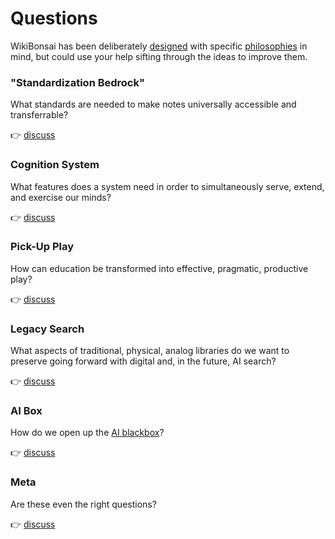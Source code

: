 # Questions

WikiBonsai has been deliberately [designed][wibomd-doc-design] with specific [philosophies][wibomd-doc-philosophy] in mind, but could use your help sifting through the ideas to improve them.

### "Standardization Bedrock"

What standards are needed to make notes universally accessible and transferrable?

👉 [discuss][wibomd-disc-1]

### Cognition System

What features does a system need in order to simultaneously serve, extend, and exercise our minds?

👉 [discuss][wibomd-disc-2]

### Pick-Up Play

How can education be transformed into effective, pragmatic, productive play?

👉 [discuss][wibomd-disc-3]

### Legacy Search

What aspects of traditional, physical, analog libraries do we want to preserve going forward with digital and, in the future, AI search?

👉 [discuss][wibomd-disc-4]

### AI Box

How do we open up the [AI blackbox][techtarget-ai-blackbox]?

👉 [discuss][wibomd-disc-5]

### Meta

Are these even the right questions?

👉 [discuss][wibomd-disc-6]


[techtarget-ai-blackbox]: <https://www.techtarget.com/whatis/definition/black-box-AI>

[wibomd-disc-1]: <https://github.com/wikibonsai/wikibonsai/discussions/1>
[wibomd-disc-2]: <https://github.com/wikibonsai/wikibonsai/discussions/2>
[wibomd-disc-3]: <https://github.com/wikibonsai/wikibonsai/discussions/3>
[wibomd-disc-4]: <https://github.com/wikibonsai/wikibonsai/discussions/4>
[wibomd-disc-5]: <https://github.com/wikibonsai/wikibonsai/discussions/5>
[wibomd-disc-6]: <https://github.com/wikibonsai/wikibonsai/discussions/6>

[wibomd-doc-design]: <https://github.com/wikibonsai/wikibonsai/tree/main/docs/DESIGN.md>
[wibomd-doc-philosophy]: <https://github.com/wikibonsai/wikibonsai/tree/main/docs/PHILOSOPHY.md>
